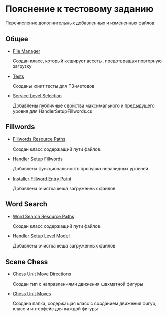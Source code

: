 ﻿# Пояснение к тестовому заданию

Перечисление дополнительных добавленных и измененных файлов

## Общее

- [File Manager](/Assets/App/Scripts/Libs/FileManager/FileManager.cs)

	Создан класс, который кеширует ассеты, предотвращая повторную загрузку

- [Tests](/Assets/App/Tests/EditMode)

	Созданы юнит тесты для ТЗ-методов

- [Service Level Selection](/Assets/App/Scripts/Infrastructure/LevelSelection/ServiceLevelSelection.cs)

	Добавлены публичные свойства максимального и предыдущего уровня для HandlerSetupFillwords.cs

## Fillwords

- [Fillwords Resource Paths](/Assets/App/Scripts/Scenes/SceneFillwords/Consts/FillwordsResourcePaths.cs)

	Создан класс содержащий пути файлов

- [Handler Setup Fillwords](/Assets/App/Scripts/Scenes/SceneFillwords/States/Setup/HandlerSetupFillwords.cs)

	Добавлена функциональность пропуска невалидных уровней

- [Installer Fillword Entry Point](/Assets/App/Scripts/Scenes/SceneFillwords/Installers/InstallerFillwordEntryPoint.cs)

	Добавлена очистка кеша загруженных файлов

## Word Search

- [Word Search Resource Paths](/Assets/App/Scripts/Scenes/SceneWordSearch/Consts/WordSearchResourcePaths.cs)

	Создан класс содержащий пути файлов

- [Handler Setup Level Model](/Assets/App/Scripts/Scenes/SceneWordSearch/States/SetupLevel/Handlers/HandlerSetupLevelModel.cs)

	Добавлена очистка кеша загруженных файлов

## Scene Chess

- [Chess Unit Move Directions](/Assets/App/Scripts/Scenes/SceneChess/Features/ChessField/Types/ChessUnitMoveDirection.cs)

	Создан тип с направлениями движения шахматной фигуры

- [Chess Unit Moves](/Assets/App/Scripts/Scenes/SceneChess/Features/ChessField/Piece/ChessUnitMoves)

	Создана папка, содержащая класс с созданием движения фигур, класс и интерфейс для каждой фигуры
